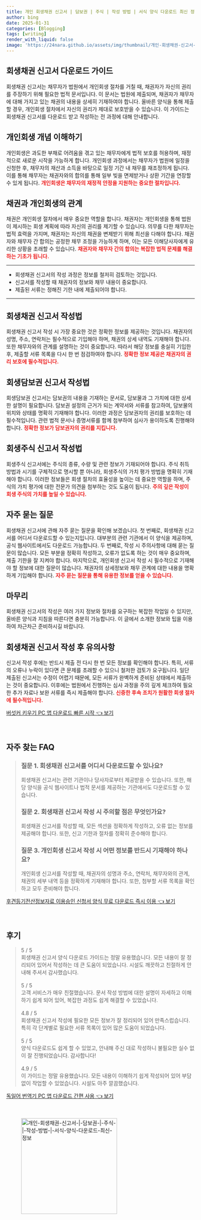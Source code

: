 ```yaml
---
title: 개인 회생채권 신고서 | 담보권 | 주식 | 작성 방법 | 서식 양식 다운로드 최신 정보
author: bing
date: 2025-01-31
categories: [Blogging]
tags: [writing]
render_with_liquid: false
image: 'https://24nara.github.io/assets/img/thumbnail/개인-회생채권-신고서-|-담보권-|-주식-|-작성-방법-|-서식-양식-다운로드-최신-정보.webp'
---
```



<h2 id='회생채권신고서_다운로드_가이드'>회생채권 신고서 다운로드 가이드</h2>

<p>회생채권 신고서는 채무자가 법원에서 개인회생 절차를 거칠 때, 채권자가 자신의 권리를 주장하기 위해 필요한 법적 문서입니다. 이 문서는 법원에 제출되며, 채권자가 채무자에 대해 가지고 있는 채권의 내용을 상세히 기재하여야 합니다. 올바른 양식을 통해 제출할 경우, 개인회생 절차에서 자신의 권리가 제대로 보호받을 수 있습니다. 이 가이드는 회생채권 신고서를 다운로드 받고 작성하는 전 과정에 대해 안내합니다.</p>

<h2 id='개인회생_개념'>개인회생 개념 이해하기</h2>

<p>개인회생은 과도한 부채로 어려움을 겪고 있는 채무자에게 법적 보호를 허용하며, 재정적으로 새로운 시작을 가능하게 합니다. 개인회생 과정에서는 채무자가 법원에 일정을 신청한 후, 채무자의 재산과 소득을 바탕으로 일정 기간 내 채무를 재조정하게 됩니다. 이를 통해 채무자는 채권자와의 합의를 통해 일부 빚을 면제받거나 상환 기간을 연장할 수 있게 됩니다. <b><span style="color: #ee2323;">개인회생은 채무자의 재정적 안정을 지원하는 중요한 절차입니다.</span></b></p>

<h2 id='채권과_개인회생'>채권과 개인회생의 관계</h2>

<p>채권은 개인회생 절차에서 매우 중요한 역할을 합니다. 채권자는 개인회생을 통해 법원이 제시하는 회생 계획에 따라 자신의 권리를 제기할 수 있습니다. 의무를 다한 채무자는 법적 효력을 가지며, 채권자는 자신의 채권을 변제받기 위해 최선을 다해야 합니다. 채권자와 채무자 간 합의는 공정한 채무 조정을 가능하게 하며, 이는 모든 이해당사자에게 유리한 상황을 초래할 수 있습니다. <b><span style="color: #ee2323;">채권자와 채무자 간의 합의는 복잡한 법적 문제를 해결하는 기초가 됩니다.</span></b></p>

<hr />

<ul>
    <li>회생채권 신고서의 작성 과정은 정보를 철저히 검토하는 것입니다.</li>
    <li>신고서를 작성할 때 채권자의 정보와 채무 내용이 중요합니다.</li>
    <li>제출된 서류는 정해진 기한 내에 제출되어야 합니다.</li>
</ul>

<hr />

<h2 id='회생채권_신고서_작성법'>회생채권 신고서 작성법</h2>

<p>회생채권 신고서 작성 시 가장 중요한 것은 정확한 정보를 제공하는 것입니다. 채권자의 성명, 주소, 연락처는 필수적으로 기입해야 하며, 채권의 상세 내역도 기재해야 합니다. 또한 채무자와의 관계를 설명하는 것이 중요합니다. 따라서 해당 정보를 충실히 기입한 후, 제출할 서류 목록을 다시 한 번 점검하여야 합니다. <b><span style="color: #ee2323;">정확한 정보 제공은 채권자의 권리 보호에 필수적입니다.</span></b></p>

<h2 id='회생담보권_신고서'>회생담보권 신고서 작성법</h2>

<p>회생담보권 신고서는 담보권의 내용을 기재하는 문서로, 담보물과 그 가치에 대한 상세한 설명이 필요합니다. 담보권 설정의 근거가 되는 계약서와 서류를 참고하여, 담보물의 위치와 상태를 명확히 기재해야 합니다. 이러한 과정은 담보권자의 권리를 보호하는 데 필수적입니다. 관련 법적 문서나 증명서류를 함께 첨부하여 심사가 용이하도록 진행해야 합니다. <b><span style="color: #ee2323;">정확한 정보가 담보권자의 권리를 지킵니다.</span></b></p>

<h2 id='회생주식_신고서'>회생주식 신고서 작성법</h2>

<p>회생주식 신고서에는 주식의 종류, 수량 및 관련 정보가 기재되어야 합니다. 주식 취득 방법과 시기를 구체적으로 명시할 뿐 아니라, 회생주식의 가치 평가 방법을 명확히 기재해야 합니다. 이러한 정보들은 회생 절차의 효율성을 높이는 데 중요한 역할을 하며, 주식의 가치 평가에 대한 전문가 의견을 첨부하는 것도 도움이 됩니다. <b><span style="color: #ee2323;">주의 깊은 작성이 회생 주식의 가치를 높일 수 있습니다.</span></b></p>

<h2 id='자주묻는질문'>자주 묻는 질문</h2>

<p>회생채권 신고서에 관해 자주 묻는 질문을 확인해 보겠습니다. 첫 번째로, 회생채권 신고서를 어디서 다운로드할 수 있는지입니다. 대부분의 관련 기관에서 이 양식을 제공하며, 공식 웹사이트에서도 다운로드 가능합니다. 두 번째로, 작성 시 주의사항에 대해 묻는 질문이 많습니다. 모든 부분을 정확히 작성하고, 오류가 없도록 하는 것이 매우 중요하며, 제출 기한을 잘 지켜야 합니다. 마지막으로, 개인회생 신고서 작성 시 필수적으로 기재해야 할 정보에 대한 질문이 많습니다. 채권자의 상세정보와 채무 관계에 대한 내용을 명확하게 기입해야 합니다. <b><span style="color: #ee2323;">자주 묻는 질문을 통해 유용한 정보를 얻을 수 있습니다.</span></b></p>

<h2 id='마무리'>마무리</h2>

<p>회생채권 신고서의 작성은 여러 가지 정보와 절차를 요구하는 복잡한 작업일 수 있지만, 올바른 양식과 지침을 따른다면 충분히 가능합니다. 이 글에서 소개한 정보와 팁을 이용하여 차근차근 준비하시길 바랍니다.</p>

<h2 id='회생채권_신고서_작성후'>회생채권 신고서 작성 후 유의사항</h2>

<p>신고서 작성 후에는 반드시 제출 전 다시 한 번 모든 정보를 확인해야 합니다. 특히, 서류의 오류나 누락이 있다면 큰 문제를 초래할 수 있으니 철저한 검토가 요구됩니다. 일단 제출된 신고서는 수정이 어렵기 때문에, 모든 서류가 완벽하게 준비된 상태에서 제출하는 것이 중요합니다. 이후에는 법원에서 진행하는 심사 과정을 주의 깊게 체크하여 필요한 추가 자료나 보완 서류를 즉시 제출해야 합니다. <b><span style="color: #ee2323;">신중한 후속 조치가 원활한 회생 절차에 필수적입니다.</span></b></p>


<p><a class="click-button" title="버섯커 키우기 PC 앱 다운로드 빠른 시작" href="https://24nara.github.io/posts/%EB%B2%84%EC%84%AF%EC%BB%A4-%ED%82%A4%EC%9A%B0%EA%B8%B0-PC-%EC%95%B1-%EB%8B%A4%EC%9A%B4%EB%A1%9C%EB%93%9C-%EB%B9%A0%EB%A5%B8-%EC%8B%9C%EC%9E%91/" rel="dofollow">버섯커 키우기 PC 앱 다운로드 빠른 시작 👈 보기</a></p><br>
<h2 id='자주_찾는_FAQ'>자주 찾는 FAQ</h2>
<div itemscope="" itemtype="https://schema.org/FAQPage"> 
<blockquote> 
<div itemscope="" itemprop="mainEntity" itemtype="https://schema.org/Question"> 
<h3 itemprop="name">질문 1. 회생채권 신고서를 어디서 다운로드할 수 있나요?</h3> 
<div itemscope="" itemprop="acceptedAnswer" itemtype="https://schema.org/Answer"> 
<span itemprop="text"> 
<p>회생채권 신고서는 관련 기관이나 당사자로부터 제공받을 수 있습니다. 또한, 해당 양식을 공식 웹사이트나 법적 문서를 제공하는 기관에서도 다운로드할 수 있습니다.</p> 
</span> 
</div> 
</div> 
<div itemscope="" itemprop="mainEntity" itemtype="https://schema.org/Question"> 
<h3 itemprop="name">질문 2. 회생채권 신고서 작성 시 주의할 점은 무엇인가요?</h3> 
<div itemscope="" itemprop="acceptedAnswer" itemtype="https://schema.org/Answer"> 
<span itemprop="text"> 
<p>회생채권 신고서를 작성할 때, 모든 섹션을 정확하게 작성하고, 오류 없는 정보를 제공해야 합니다. 또한, 신고 기한과 절차를 정확히 준수해야 합니다.</p> 
</span> 
</div> 
</div> 
<div itemscope="" itemprop="mainEntity" itemtype="https://schema.org/Question"> 
<h3 itemprop="name">질문 3. 개인회생 신고서 작성 시 어떤 정보를 반드시 기재해야 하나요?</h3> 
<div itemscope="" itemprop="acceptedAnswer" itemtype="https://schema.org/Answer"> 
<span itemprop="text"> 
<p>개인회생 신고서를 작성할 때, 채권자의 성명과 주소, 연락처, 채무자와의 관계, 채권의 세부 내역 등을 정확하게 기재해야 합니다. 또한, 첨부할 서류 목록을 확인하고 모두 준비해야 합니다.</p> 
</span> 
</div> 
</div> 
</blockquote> 
</div>
<p><a class="click-button" title="후견등기전산정보자료 이용승인 신청서 양식 무료 다운로드 즉시 이용" href="https://24nara.github.io/posts/%ED%9B%84%EA%B2%AC%EB%93%B1%EA%B8%B0%EC%A0%84%EC%82%B0%EC%A0%95%EB%B3%B4%EC%9E%90%EB%A3%8C-%EC%9D%B4%EC%9A%A9%EC%8A%B9%EC%9D%B8-%EC%8B%A0%EC%B2%AD%EC%84%9C-%EC%96%91%EC%8B%9D-%EB%AC%B4%EB%A3%8C-%EB%8B%A4%EC%9A%B4%EB%A1%9C%EB%93%9C-%EC%A6%89%EC%8B%9C-%EC%9D%B4%EC%9A%A9/" rel="dofollow">후견등기전산정보자료 이용승인 신청서 양식 무료 다운로드 즉시 이용 👈 보기</a></p><br>
<h2 id='후기'>후기</h2>
<div itemscope itemtype="https://schema.org/Product">
  <blockquote>
  <div itemprop="review" itemscope itemtype="https://schema.org/Review">
      <div itemprop="reviewRating" itemscope itemtype="https://schema.org/Rating"> <span itemprop="ratingValue">5</span> / <span itemprop="bestRating">5</span> </div>
      <span itemprop="reviewBody">회생채권 신고서 양식 다운로드 가이드는 정말 유용했습니다. 모든 내용이 잘 정리되어 있어서 작성하는 데 큰 도움이 되었습니다. 시설도 깨끗하고 친절하게 안내해 주셔서 감사했습니다.</span>
  </div>
  <br>
  <div itemprop="review" itemscope itemtype="https://schema.org/Review">
      <div itemprop="reviewRating" itemscope itemtype="https://schema.org/Rating"> <span itemprop="ratingValue">5</span> / <span itemprop="bestRating">5</span> </div>
      <span itemprop="reviewBody">고객 서비스가 매우 친절했습니다. 문서 작성 방법에 대한 설명이 자세하고 이해하기 쉽게 되어 있어, 복잡한 과정도 쉽게 해결할 수 있었습니다.</span>
  </div>
  <br>
  <div itemprop="review" itemscope itemtype="https://schema.org/Review">
      <div itemprop="reviewRating" itemscope itemtype="https://schema.org/Rating"> <span itemprop="ratingValue">4.8</span> / <span itemprop="bestRating">5</span> </div>
      <span itemprop="reviewBody">회생채권 신고서 작성에 필요한 모든 정보가 잘 정리되어 있어 만족스럽습니다. 특히 각 단계별로 필요한 서류 목록이 있어 많은 도움이 되었습니다.</span>
  </div>
  <br>
  <div itemprop="review" itemscope itemtype="https://schema.org/Review">
      <div itemprop="reviewRating" itemscope itemtype="https://schema.org/Rating"> <span itemprop="ratingValue">5</span> / <span itemprop="bestRating">5</span> </div>
      <span itemprop="reviewBody">양식 다운로드도 쉽게 할 수 있었고, 안내해 주신 대로 작성하니 불필요한 실수 없이 잘 진행되었습니다. 감사합니다!</span>
  </div>
  <br>
  <div itemprop="review" itemscope itemtype="https://schema.org/Review">
      <div itemprop="reviewRating" itemscope itemtype="https://schema.org/Rating"> <span itemprop="ratingValue">4.9</span> / <span itemprop="bestRating">5</span> </div>
      <span itemprop="reviewBody">이 가이드는 정말 유용했습니다. 모든 내용이 이해하기 쉽게 작성되어 있어 부담없이 작업할 수 있었습니다. 시설도 아주 깔끔했습니다.</span>
  </div>
  </blockquote>
</div>
<p><a class="click-button" title="독일어 번역기 PC 앱 다운로드 간편 사용" href="https://24nara.github.io/posts/%EB%8F%85%EC%9D%BC%EC%96%B4-%EB%B2%88%EC%97%AD%EA%B8%B0-PC-%EC%95%B1-%EB%8B%A4%EC%9A%B4%EB%A1%9C%EB%93%9C-%EA%B0%84%ED%8E%B8-%EC%82%AC%EC%9A%A9/" rel="dofollow">독일어 번역기 PC 앱 다운로드 간편 사용 👈 보기</a></p><br>
<figure class="image"><img src="https://24nara.github.io/assets/img/thumbnail/개인-회생채권-신고서-|-담보권-|-주식-|-작성-방법-|-서식-양식-다운로드-최신-정보.webp" alt="개인-회생채권-신고서-|-담보권-|-주식-|-작성-방법-|-서식-양식-다운로드-최신-정보" width="256" height="256"></figure>